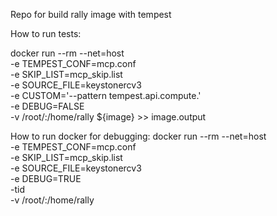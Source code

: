 Repo for build rally image with tempest

How to run tests:

docker run --rm --net=host \
  -e TEMPEST_CONF=mcp.conf \
  -e SKIP_LIST=mcp_skip.list \
  -e SOURCE_FILE=keystonercv3 \
  -e CUSTOM='--pattern tempest.api.compute.' \
  -e DEBUG=FALSE \
  -v /root/:/home/rally ${image} >> image.output

How to run docker for debugging:
docker run --rm --net=host \
  -e TEMPEST_CONF=mcp.conf \
  -e SKIP_LIST=mcp_skip.list \
  -e SOURCE_FILE=keystonercv3 \
  -e DEBUG=TRUE \
  -tid \
  -v /root/:/home/rally 

